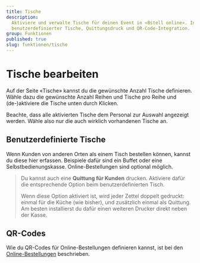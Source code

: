 ```yaml
---
title: Tische
description:
  Aktiviere und verwalte Tische für deinen Event in «Bstell online». Inklusive
  benutzerdefinierter Tische, Quittungsdruck und QR-Code-Integration.
group: Funktionen
published: true
slug: funktionen/tische
---
```


# Tische bearbeiten

Auf der Seite «Tische» kannst du die gewünschte Anzahl Tische definieren. Wähle
dazu die gewünschte Anzahl Reihen und Tische pro Reihe und (de-)aktiviere die
Tische unten durch Klicken.

Beachte, dass alle aktivierten Tische dem Personal zur Auswahl angezeigt werden.
Wähle also nur die auch wirklich vorhandenen Tische an.

## Benutzerdefinierte Tische

Wenn Kunden von anderen Orten als einem Tisch bestellen können, kannst du diese
hier erfassen. Beispiele dafür sind ein Buffet oder eine Selbstbedienungskasse.
Online-Bestellungen sind optional möglich.

> Du kannst auch eine **Quittung für Kunden** drucken. Aktiviere dafür die
> entsprechende Option beim benutzerdefinierten Tisch.
>
> Wenn diese Option aktiviert ist, wird jeder Zettel doppelt gedruckt: einmal
> für die Küche (wie bisher), und zusätzlich einmal als Quittung. Am besten
> installierst du dafür einen weiteren Drucker direkt neben der Kasse.

## QR-Codes

Wie du QR-Codes für Online-Bestellungen definieren kannst, ist bei den
[Online-Bestellungen](http://localhost:4321/docs/funktionen/online-bestellungen#qr-codes)
beschrieben.
